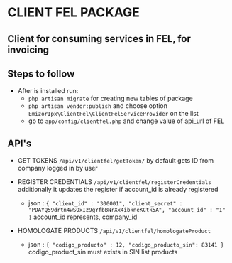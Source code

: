 # CLIENT FEL PACKAGE

## Client for consuming services in FEL, for invoicing

## Steps to follow

- After is installed run:
    -   `php artisan migrate` for creating new tables of package
    -   `php artisan vendor:publish` and choose option   `EmizorIpx\ClientFel\ClientFelServiceProvider` on the list
    - go to `app/config/clientfel.php` and change value of api_url of FEL

## API's

- GET TOKENS `/api/v1/clientfel/getToken/` by default gets ID from company logged in by user

- REGISTER CREDENTIALS `/api/v1/clientfel/registerCredentials` additionally it updates the register if account_id is already registered
    - json : `{ "client_id" : "300001", "client_secret" : "PDAYQ59drtn4wSOxIz9gYfbBNrXx4ibkneKCtk5A", "account_id" : "1" }` account_id represents, company_id 

- HOMOLOGATE PRODUCTS `/api/v1/clientfel/homologateProduct`
    - json : `{ "codigo_producto" : 12, "codigo_producto_sin": 83141 }` codigo_product_sin must exists in SIN list products